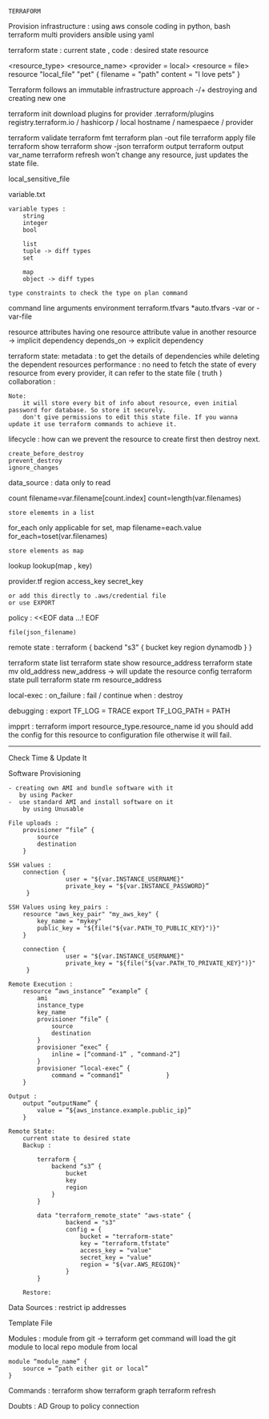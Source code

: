 																							TERRAFORM
Provision infrastructure :
	using aws console
	coding in python, bash
	terraform
		multi providers
	ansible using yaml 

terraform state : current state , code : desired state
resource

<block>  <resource_type> <resource_name>
		 <provider = local>
		 <resource = file>
resource "local_file" "pet" {
	filename = "path"
	content = "I love pets"
}

Terraform follows an immutable infrastructure approach
-/+ destroying and creating new one


terraform init
	download plugins for provider
	.terraform/plugins
	registry.terraform.io / hashicorp / local
	hostname			 / namespaece / provider

terraform validate
terraform fmt
terraform plan -out file
terraform apply file
terraform show
terraform show -json
terraform output
terraform output var_name
terraform refresh
	won't change any resource, just updates the state file.


local_sensitive_file

variable.txt
	
	variable types :
		string 
		integer
		bool 
		
		list
		tuple -> diff types
		set
		
		map
		object -> diff types
	
	type constraints to check the type on plan command

command line arguments
environment
terraform.tfvars
*auto.tfvars
-var or -var-file

resource attributes
	having one resource attribute value in another resource -> implicit dependency
depends_on -> explicit dependency

terraform state:
	metadata : to get the details of dependencies while deleting the dependent resources
	performance : no need to fetch the state of every resource from every provider, it can refer to the state file ( truth )
	collaboration : 

	Note:
		it will store every bit of info about resource, even initial password for database. So store it securely.
		don't give permissions to edit this state file. If you wanna update it use terraform commands to achieve it.

lifecycle :
	how can we prevent the resource to create first then destroy next.

	create_before_destroy
	prevent_destroy
	ignore_changes

data_source
	<block> : data
	only to read

count
	filename=var.filename[count.index]
	count=length(var.filenames)

	store elememts in a list
for_each
	only applicable for set, map
	filename=each.value
	for_each=toset(var.filenames)

	store elements as map

lookup
	lookup(map , key)

provider.tf
	region
	access_key
	secret_key

	or add this directly to .aws/credential file
	or use EXPORT

policy :
	<<EOF
		data ...!
	EOF

	file(json_filename)


remote state :
	terraform {
		backend "s3" {
			bucket
			key
			region
			dynamodb
		}
	}

terraform state list
terraform state show resource_address
terraform state mv old_address new_address  -> will update the resource config
terraform state pull
terraform state rm resource_address

local-exec :
	on_failure : fail / continue
	when : destroy

debugging :
	export TF_LOG = TRACE
	export TF_LOG_PATH = PATH

impprt :
	terraform import resource_type.resource_name id
	you should add the config for this resource to configuration file otherwise it will fail.










----------------------------------------------------------------------------------------------------------------------------------------------------------------

Check Time  & Update It

Software Provisioning 

	- creating own AMI and bundle software with it 
	   by using Packer
	-  use standard AMI and install software on it
	    by using Unusable

	File uploads :
		provisioner “file” {
			source 		
			destination 
		}

	SSH values :
		connection {
        			user = "${var.INSTANCE_USERNAME}"
        			private_key = "${var.INSTANCE_PASSWORD}”
   		 }

	SSH Values using key_pairs :
		resource "aws_key_pair" "my_aws_key" {
   			key_name = "mykey"
   	 		public_key = "${file("${var.PATH_TO_PUBLIC_KEY}")}"
		}

		connection {
        			user = "${var.INSTANCE_USERNAME}"
        			private_key = "${file("${var.PATH_TO_PRIVATE_KEY}")}"
   		 }

	Remote Execution :
		resource “aws_instance” “example” {
			ami
			instance_type
			key_name
			provisioner “file” {
				source
				destination
			}
			provisioner “exec” {
				inline = [“command-1” , “command-2”]
			}
			provisioner “local-exec” {
				command = “command1” 			}
		}

	Output :
		output “outputName” {
			value = “${aws_instance.example.public_ip}”
		}

	Remote State:
		current state to desired state
		Backup :
			
			terraform {
				backend “s3” {
					bucket 
					key
					region
				}
			}
			
			data "terraform_remote_state" "aws-state" {
    				backend = "s3"
    				config = {
     					bucket = "terraform-state"
      					key = "terraform.tfstate"
      					access_key = "value"
    					secret_key = "value"
      					region = "${var.AWS_REGION}"
     				}
			}

		Restore:
			

Data Sources :
	restrict ip addresses

Template File 

Modules :
	module from git  ->  terraform get command will load the git module to local repo 
	module from local
	
	module “module_name” {
		source = “path either git or local”
	}

Commands :
	terraform show
	terraform graph
	terraform refresh


Doubts :
	AD Group to policy connection